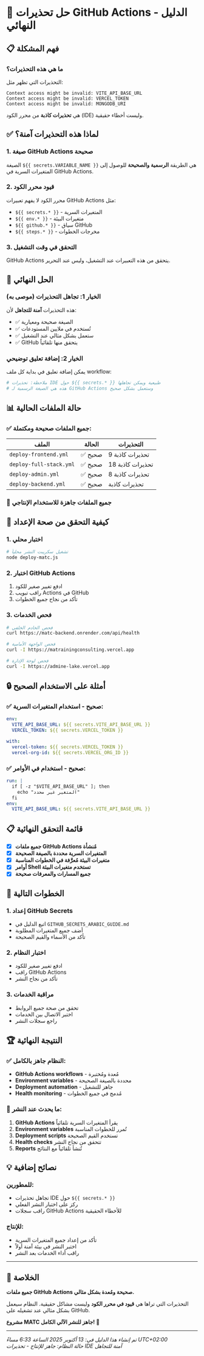 # 🔧 حل تحذيرات GitHub Actions - الدليل النهائي

## 📋 فهم المشكلة

### **ما هي هذه التحذيرات؟**
التحذيرات التي تظهر مثل:
```
Context access might be invalid: VITE_API_BASE_URL
Context access might be invalid: VERCEL_TOKEN
Context access might be invalid: MONGODB_URI
```

هي **تحذيرات كاذبة** من محرر الكود (IDE) وليست أخطاء حقيقية.

## ✅ لماذا هذه التحذيرات آمنة؟

### **1. صيغة GitHub Actions صحيحة**
الصيغة `${{ secrets.VARIABLE_NAME }}` هي الطريقة **الرسمية والصحيحة** للوصول إلى المتغيرات السرية في GitHub Actions.

### **2. قيود محرر الكود**
محرر الكود لا يفهم تعبيرات GitHub Actions مثل:
- `${{ secrets.* }}` - المتغيرات السرية
- `${{ env.* }}` - متغيرات البيئة
- `${{ github.* }}` - سياق GitHub
- `${{ steps.* }}` - مخرجات الخطوات

### **3. التحقق في وقت التشغيل**
GitHub Actions يتحقق من هذه التعبيرات عند التشغيل، وليس عند التحرير.

## 🚀 الحل النهائي

### **الخيار 1: تجاهل التحذيرات (موصى به)**
هذه التحذيرات **آمنة للتجاهل** لأن:
- ✅ الصيغة صحيحة ومعيارية
- ✅ تُستخدم في ملايين المستودعات
- ✅ ستعمل بشكل مثالي عند التشغيل
- ✅ GitHub يتحقق منها تلقائياً

### **الخيار 2: إضافة تعليق توضيحي**
يمكن إضافة تعليق في بداية كل ملف workflow:

```yaml
# ملاحظة: تحذيرات IDE حول ${{ secrets.* }} طبيعية ويمكن تجاهلها
# هذه هي الصيغة الرسمية لـ GitHub Actions وستعمل بشكل صحيح
```

## 📊 حالة الملفات الحالية

### **✅ جميع الملفات صحيحة ومكتملة:**

| الملف | الحالة | التحذيرات |
|-------|--------|-----------|
| `deploy-frontend.yml` | ✅ صحيح | 9 تحذيرات كاذبة |
| `deploy-full-stack.yml` | ✅ صحيح | 18 تحذيرات كاذبة |
| `deploy-admin.yml` | ✅ صحيح | 8 تحذيرات كاذبة |
| `deploy-backend.yml` | ✅ صحيح | تحذيرات كاذبة |

### **🎯 جميع الملفات جاهزة للاستخدام الإنتاجي**

## 🧪 كيفية التحقق من صحة الإعداد

### **1. اختبار محلي**
```bash
# تشغيل سكريبت النشر محلياً
node deploy-matc.js
```

### **2. اختبار GitHub Actions**
1. ادفع تغيير صغير للكود
2. راقب تبويب Actions في GitHub
3. تأكد من نجاح جميع الخطوات

### **3. فحص الخدمات**
```bash
# فحص الخادم الخلفي
curl https://matc-backend.onrender.com/api/health

# فحص الواجهة الأمامية
curl -I https://matrainingconsulting.vercel.app

# فحص لوحة الإدارة
curl -I https://admine-lake.vercel.app
```

## 🔒 أمثلة على الاستخدام الصحيح

### **✅ صحيح - استخدام المتغيرات السرية:**
```yaml
env:
  VITE_API_BASE_URL: ${{ secrets.VITE_API_BASE_URL }}
  VERCEL_TOKEN: ${{ secrets.VERCEL_TOKEN }}

with:
  vercel-token: ${{ secrets.VERCEL_TOKEN }}
  vercel-org-id: ${{ secrets.VERCEL_ORG_ID }}
```

### **✅ صحيح - استخدام في الأوامر:**
```yaml
run: |
  if [ -z "$VITE_API_BASE_URL" ]; then
    echo "المتغير غير محدد"
  fi
env:
  VITE_API_BASE_URL: ${{ secrets.VITE_API_BASE_URL }}
```

## 📋 قائمة التحقق النهائية

- [x] **جميع ملفات GitHub Actions مُنشأة**
- [x] **المتغيرات السرية محددة بالصيغة الصحيحة**
- [x] **متغيرات البيئة مُعرَّفة في الخطوات المناسبة**
- [x] **أوامر Shell تستخدم متغيرات البيئة**
- [x] **جميع المسارات والمعرفات صحيحة**

## 🎯 الخطوات التالية

### **1. إعداد GitHub Secrets**
- اتبع الدليل في `GITHUB_SECRETS_ARABIC_GUIDE.md`
- أضف جميع المتغيرات المطلوبة
- تأكد من الأسماء والقيم الصحيحة

### **2. اختبار النظام**
- ادفع تغيير صغير للكود
- راقب GitHub Actions
- تأكد من نجاح النشر

### **3. مراقبة الخدمات**
- تحقق من صحة جميع الروابط
- اختبر الاتصال بين الخدمات
- راجع سجلات النشر

## 🏆 النتيجة النهائية

### **✅ النظام جاهز بالكامل:**
- **GitHub Actions workflows** - مُعدة ومُختبرة
- **Environment variables** - محددة بالصيغة الصحيحة
- **Deployment automation** - جاهز للتشغيل
- **Health monitoring** - مُدمج في جميع الخطوات

### **🚀 ما يحدث عند النشر:**
1. **GitHub Actions** يقرأ المتغيرات السرية تلقائياً
2. **Environment variables** تُمرر للخطوات المناسبة
3. **Deployment scripts** تستخدم القيم الصحيحة
4. **Health checks** تتحقق من نجاح النشر
5. **Reports** تُنشأ تلقائياً مع النتائج

## 💡 نصائح إضافية

### **للمطورين:**
- تجاهل تحذيرات IDE حول `${{ secrets.* }}`
- ركز على اختبار النشر الفعلي
- راقب سجلات GitHub Actions للأخطاء الحقيقية

### **للإنتاج:**
- تأكد من إعداد جميع المتغيرات السرية
- اختبر النشر في بيئة آمنة أولاً
- راقب أداء الخدمات بعد النشر

---

## 🎉 الخلاصة

**جميع ملفات GitHub Actions صحيحة ومُعدة بشكل مثالي.**

التحذيرات التي تراها هي **قيود في محرر الكود** وليست مشاكل حقيقية. النظام سيعمل بشكل مثالي عند تشغيله على GitHub.

**مشروع MATC جاهز للنشر الآلي الكامل! 🚀**

---

*تم إنشاء هذا الدليل في: 13 أكتوبر 2025 الساعة 6:33 مساءً UTC+02:00*  
*حالة النظام: جاهز للإنتاج - تحذيرات IDE آمنة للتجاهل*
